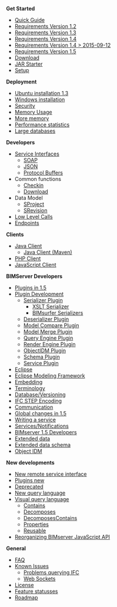 **Get Started**
* [Quick Guide](Get-Started-Quick-Guide)
* [Requirements Version 1.2](Requirements-1.2)
* [Requirements Version 1.3](Requirements-1.3)
* [Requirements Version 1.4](Requirements-1.4)
* [Requirements Version 1.4 > 2015-09-12](Requirements-1.4---2015-09-12)
* [Requirements Version 1.5](Requirements-1.5)
* [Download](Download)
* [JAR Starter](JAR-Starter)
* [Setup](Setup)

**Deployment**
* [Ubuntu installation 1.3](Install-on-Ubuntu)
* [Windows installation](Tomcat-on-windows)
* [Security](Security)
* [Memory Usage](Memory-usage)
* [More memory](Memory-and-Java)
* [Performance statistics](Performance-statistics)
* [Large databases](Large-databases)

**Developers**
* [Service Interfaces](Service-Interfaces)
  * [SOAP](SOAP)
   * [JSON](JSON-API)
   * [Protocol Buffers](Protocol-Buffers)
* Common functions
  * [Checkin](Checkin)
  * [Download](Downloading-models)
* Data Model
  * [SProject](Eclipse-setup-with-Team-project-set)
  * [SRevision](SRevision)
* [Low Level Calls](Low-Level-Calls)
* [Endpoints](Endpoints)

**Clients**
* [Java Client](BimServerClient)
     * [Java Client (Maven)](BimServerClientMavenEclipse)
* [PHP Client](PHP-Client-Library)
* [JavaScript Client](JavaScriptClient)

**BIMServer Developers**
* [Plugins in 1.5](Plugins---new-style)
* [Plugin Development](Plugin-Development)
  * [Serializer Plugin](Serializer-Plugin)
    * [XSLT Serializer](XSLT-Serializer)
    * [BIMsurfer Serializers](BIMsurfer-Serializers)
  * [Deserializer Plugin](Deserializer-Plugin)
  * [Model Compare Plugin](Model-Compare-Plugin)
  * [Model Merge Plugin](Model-Merge-Plugin)
  * [Query Engine Plugin](Query-Engine-Plugin)
  * [Render Engine Plugin](Render-Engine-Plugin)
  * [ObjectIDM Plugin](ObjectIDM-Plugin)
  * [Schema Plugin](Schema-Plugin)
  * [Service Plugin](Service-Plugin)
* [Eclipse](Eclipse)
* [Eclipse Modeling Framework](Eclipse-Modeling-Framework)
* [Embedding](Embedding)
* [Terminology](Terminology)
* [Database/Versioning](Database---Versioning)
* [IFC STEP Encoding](IFC-STEP-Encoding)
* [Communication](Communication)
* [Global changes in 1.5](Global-changes-in-1.5)
* [Writing a service](Writing-a-service,-the-easy-way)
* [Services/Notifications](Services-Notifications)
* [BIMserver 1.5 Developers](BIMserver-1.5---Developers)
* [Extended data](Extended-Data)
* [Extended data schema](Extended-Data-Schema)
* [Object IDM](Object-IDMs)

**New developments**
* [New remote service interface](New-remote-service-interface)
* [Plugins new](Plugins---New)
* [Deprecated](Deprecated)
* [New query language](New-query-langage)
* [Visual query language](Visual-query-language)
  * [Contains](Reusable-query-Contains)
  * [Decomposes](Reusable-query-Decomposes)
  * [DecomposesContains](Reusable-query-DecomposesContains)
  * [Properties](Reusable-query-Properties)
  * [Reusable](Reusable-query-blocks)
* [Reorganizing BIMserver JavaScript API](Reorganizing-bimserverapi.js)

**General**
* [FAQ](FAQ)
* [Known Issues](Known-issues)
  * [Problems querying IFC](Problems-with-querying-IFC)
  * [Web Sockets](Web-socket-error)
* [License](License)
* [Feature statusses](Feature-statusses)
* [Roadmap](Roadmap)
